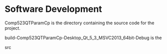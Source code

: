 Software Development
====================

Comp523QTParamCp is the directory containing the source code for the project.

build-Comp523QTParamCp-Desktop_Qt_5_3_MSVC2013_64bit-Debug is the

src
